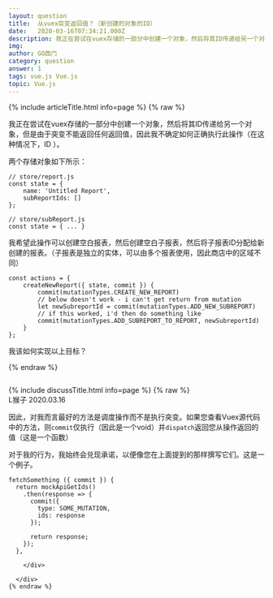 ```yaml
---
layout: question
title:  从vuex突变返回值？（新创建的对象的ID）
date:   2020-03-16T07:34:21.000Z
description: 我正在尝试在vuex存储的一部分中创建一个对象，然后将其ID传递给另一个对象，但是由于突变不能返回任何返回值，因此我不确定如何正确执行此操作（在这种情况下...
img: 
author: GO西门
category: question
answer: 1
tags: vue.js Vue.js
topic: Vue.js
---
```

<div class="article-root">
  <div class="article">
    {% include articleTitle.html info=page %}
    {% raw %}
    <div class="article-content"><p><font style="vertical-align: inherit;"><font style="vertical-align: inherit;">我正在尝试在vuex存储的一部分中创建一个对象，然后将其ID传递给另一个对象，但是由于突变不能返回任何返回值，因此我不确定如何正确执行此操作（在这种情况下，ID ）。</font></font></p>

<p><font style="vertical-align: inherit;"><font style="vertical-align: inherit;">两个存储对象如下所示：</font></font></p>

<pre><code>// store/report.js<font></font>
const state = {<font></font>
    name: 'Untitled Report',<font></font>
    subReportIds: []<font></font>
};<font></font>
<font></font>
// store/subReport.js<font></font>
const state = { ... }<font></font>
</code></pre>

<p><font style="vertical-align: inherit;"><font style="vertical-align: inherit;">我希望此操作可以创建空白报表，然后创建空白子报表，然后将子报表ID分配给新创建的报表。</font><font style="vertical-align: inherit;">（子报表是独立的实体，可以由多个报表使用，因此商店中的区域不同）</font></font></p>

<pre><code>const actions = {<font></font>
    createNewReport({ state, commit }) {<font></font>
        commit(mutationTypes.CREATE_NEW_REPORT)<font></font>
        // below doesn't work - i can't get return from mutation<font></font>
        let newSubreportId = commit(mutationTypes.ADD_NEW_SUBREPORT)<font></font>
        // if this worked, i'd then do something like<font></font>
        commit(mutationTypes.ADD_SUBREPORT_TO_REPORT, newSubreportId)<font></font>
    }<font></font>
};<font></font>
</code></pre>

<p><font style="vertical-align: inherit;"><font style="vertical-align: inherit;">我该如何实现以上目标？</font></font></p></div>
    {% endraw %}
  </div>
  <p style="height: 0;width:0;overflow: hidden;"> 第1815篇《从vuex突变返回值？（新创建的对象的ID）》来自Winter(https://github.com/aiyld/aiyld.github.io)的站点</p>
  <div class="discuss-wrapper">
    {% include discussTitle.html info=page %}
    {% raw %}
    <div class="discuss-item">
        <div class="discuss-parent">
          <div class="discuss-meta">
            <span class="discuss-user">L猴子</span>
            <span class="discuss-time">2020.03.16</span>
          </div>
          <div class="discuss-comment"><p><font style="vertical-align: inherit;"><font style="vertical-align: inherit;">因此，对我而言最好的方法是调度操作而不是执行突变。</font><font style="vertical-align: inherit;">如果您查看Vuex源代码中的方法，则</font></font><code>commit</code><font style="vertical-align: inherit;"><font style="vertical-align: inherit;">仅执行（因此是一个void）并</font></font><code>dispatch</code><font style="vertical-align: inherit;"><font style="vertical-align: inherit;">返回您从操作返回的值（这是一个函数）</font></font></p>

<p><font style="vertical-align: inherit;"><font style="vertical-align: inherit;">对于我的行为，我始终会兑现承诺，以便像您在上面提到的那样撰写它们。</font><font style="vertical-align: inherit;">这是一个例子。  </font></font></p>

<pre><code>fetchSomething ({ commit }) {<font></font>
  return mockApiGetIds()<font></font>
    .then(response =&gt; {<font></font>
      commit({<font></font>
        type: SOME_MUTATION,<font></font>
        ids: response<font></font>
      });<font></font>
<font></font>
      return response;<font></font>
    });<font></font>
  },<font></font>
</code></pre></div>
        </div>
        
      </div>
    {% endraw %}
  </div>
<div>
